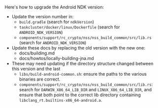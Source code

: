 Here's how to upgrade the Android NDK version:

* Update the version number in:
  * `build.gradle` (search for `ndkVersion`)
  * `taskcluster/docker/linux/Dockerfile` (search for `ANDROID_NDK_VERSION`)
  * `components/support/rc_crypto/nss/nss_build_common/src/lib.rs` (search for `ANDROID_NDK_VERSION`)
* Update these docs by replacing the old version with the new one:
  * docs/building.md
  * docs/howtos/locally-building-jna.md
* These may need updating if the directory structure changed between this version and the last
  * `libs/build-android-common.sh`: ensure the paths to the various binaries are correct.
  * `components/support/rc_crypto/nss/nss_build_common/src/lib.rs`: search for
    `DARWIN_X86_64_LIB_DIR` and `LINUX_X86_64_LIB_DIR`, and ensure that both point to the correct lib directory containing
    `libclang_rt.builtins-x86_64-android.a`.
